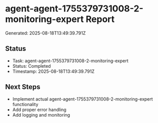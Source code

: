 # agent-agent-1755379731008-2-monitoring-expert Report

Generated: 2025-08-18T13:49:39.791Z

## Status
- Task: agent-agent-1755379731008-2-monitoring-expert
- Status: Completed
- Timestamp: 2025-08-18T13:49:39.791Z

## Next Steps
- Implement actual agent-agent-1755379731008-2-monitoring-expert functionality
- Add proper error handling
- Add logging and monitoring
